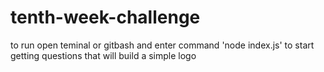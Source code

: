 # tenth-week-challenge
to run open teminal or gitbash and enter command 'node index.js' to start getting questions that will build a simple logo